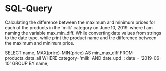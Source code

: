# SQL-Query
Calculating the difference between the maximum and minimum prices for each of the products in the 'milk' category on June 10, 2019. where I am naming the variable max_min_diff.  While converting date values from strings to the date type. while print the product name and the difference between the maximum and minimum price. 

SELECT 
	name,
    MAX(price)-MIN(price) AS min_max_diff
FROM
    products_data_all
WHERE
	category='milk'
    AND date_upd :: date = '2019-06-10'
GROUP BY
    name;
